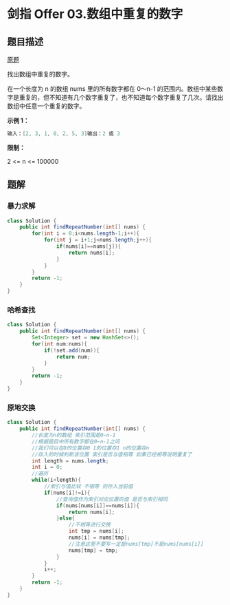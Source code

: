 # 剑指 Offer 03.数组中重复的数字


## 题目描述

[原题](https://leetcode-cn.com/problems/shu-zu-zhong-zhong-fu-de-shu-zi-lcof/)

找出数组中重复的数字。

在一个长度为 n 的数组 nums 里的所有数字都在 0～n-1 的范围内。数组中某些数字是重复的，但不知道有几个数字重复了，也不知道每个数字重复了几次。请找出数组中任意一个重复的数字。

**示例 1：**

```java
输入：[2, 3, 1, 0, 2, 5, 3]输出：2 或 3
```

**限制：**

2 <= n <= 100000


## 题解


### 暴力求解

```java
class Solution {
    public int findRepeatNumber(int[] nums) {
        for(int i = 0;i<nums.length-1;i++){
            for(int j = i+1;j<nums.length;j++){
                if(nums[i]==nums[j]){
                    return nums[i];
                }
            }
        }
        return -1;
    }
}
```


### 哈希查找

```java
class Solution {
    public int findRepeatNumber(int[] nums) {
        Set<Integer> set = new HashSet<>();
        for(int num:nums){
            if(!set.add(num)){
                return num;
            }
        }
        return -1;
    }
}
```


### 原地交换

```java
class Solution {
    public int findRepeatNumber(int[] nums) {
        //长度为n的数组 索引范围是0~n-1
        //根据题目中所有数字都在0~n-1之间
        //我们可以在0的位置存0 1的位置存1 n的位置存n
        //存入的时候判断该位置 索引是否与值相等 如果已经相等说明重复了
        int length = nums.length;
        int i = 0;
        //遍历
        while(i<length){
            //索引与值比较 不相等 则存入当前值
            if(nums[i]!=i){
                //查询值作为索引对应位置的值 是否与索引相同
                if(nums[nums[i]]==nums[i]){
                    return nums[i];
                }else{
                    //不相等进行交换
                    int tmp = nums[i];
                    nums[i] = nums[tmp];
                    //注意这里不要写一定是nums[tmp]不是nums[nums[i]]
                    nums[tmp] = tmp;
                }
            }
            i++;
        }
        return -1;
    }
}
```

